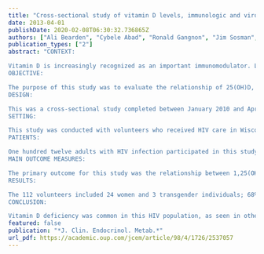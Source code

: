 ```yaml
---
title: "Cross-sectional study of vitamin D levels, immunologic and virologic outcomes in HIV-infected adults"
date: 2013-04-01
publishDate: 2020-02-08T06:30:32.736865Z
authors: ["Ali Bearden", "Cybele Abad", "Ronald Gangnon", "Jim Sosman", "Neil Binkley", "Nasia Safdar"]
publication_types: ["2"]
abstract: "CONTEXT:

Vitamin D is increasingly recognized as an important immunomodulator. Lower levels of 25-hydroxyvitamin D (25[OH]D) and 1,25-dihydroxyvitamin D (1,25[OH]2D) are observed in persons living with HIV.
OBJECTIVE:

The purpose of this study was to evaluate the relationship of 25(OH)D, and 1,25(OH)2D to HIV viral load, and CD4+ T cells in HIV-infected adults.
DESIGN:

This was a cross-sectional study completed between January 2010 and April 2011.
SETTING:

This study was conducted with volunteers who received HIV care in Wisconsin at either a University-based HIV clinic or an urban community HIV clinic.
PATIENTS:

One hundred twelve adults with HIV infection participated in this study.
MAIN OUTCOME MEASURES:

The primary outcome for this study was the relationship between 1,25(OH)2D and HIV viral load. Secondary outcomes included relationships between 25(OH)D and HIV viral load, 25(OH)D and 1,25(OH)2D to CD4+ T cells, and predictors of vitamin D deficiency.
RESULTS:

The 112 volunteers included 24 women and 3 transgender individuals; 68% were from the university clinic, and 32% were from the urban clinic. Mean age was 44.2 years. The mean 25(OH)D level was 22.5 ng/mL; mean 1,25(OH)2D level was 23.5 pg/mL. Twenty-two percent had 25(OH)D ≤10 ng/mL; 53% had values <20 ng/mL, and 73% were ≤30 ng/mL. There was no association between vitamin D and CD4. A nonlinear relationship between viral load and 1,25(OH)2D was found. For 1,25(OH)2D below 32 pg/mL, for each 10 pg/mL decrease in 1,25(OH)2D, (log10) viral load increased by 0.84 (95% CI: 0.16-1.51, P = .015). For 1,25(OH)2D above 32 pg/mL, for each 10 pg/mL increase in 1,25(OH)2D, (log10) viral load increased by 0.36 (95% CI: 0.15-0.57, P = .0009).
CONCLUSION:

Vitamin D deficiency was common in this HIV population, as seen in other HIV cohorts. A novel, U-shaped relationship between 1,25(OH)2D and viral load, with the lowest and highest 1,25(OH)2D levels seen with high viral loads, was found and deserves further study."
featured: false
publication: "*J. Clin. Endocrinol. Metab.*"
url_pdf: https://academic.oup.com/jcem/article/98/4/1726/2537057
---
```


